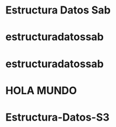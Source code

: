 # Estructura Datos Sab
# estructuradatossab
# estructuradatossab
# HOLA MUNDO
# Estructura-Datos-S3
